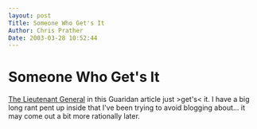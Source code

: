 ```yaml
---
layout: post
Title: Someone Who Get's It  
Author: Chris Prather
Date: 2003-03-28 10:52:44
---
```


# Someone Who Get's It
<a title="Guardian Unlimited | Special reports | Wake-up call" href="http://www.guardian.co.uk/Iraq/Story/0%2c2763%2c787017%2c00.html">The Lieutenant General</a> in this Guaridan article just >get's< it.  I have a big long rant pent up inside that I've been trying to avoid blogging about... it may come out a bit more rationally later.


